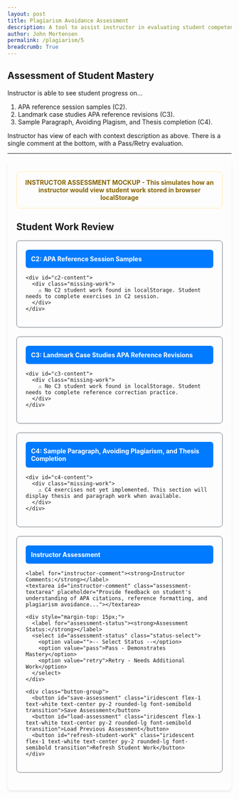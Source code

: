 ```yaml
---
layout: post
title: Plagiarism Avoidance Assessment
description: A tool to assist instructor in evaluating student competency in APA reference and citations. 
author: John Mortensen
permalink: /plagiarism/5
breadcrumb: True
---
```


## Assessment of Student Mastery

Instructor is able to see student progress on...

1. APA reference session samples (C2).
2. Landmark case studies APA reference revisions (C3).
3. Sample Paragraph, Avoiding Plagism, and Thesis completion (C4).

Instructor has view of each with context description as above.  There is a single comment at the bottom, with a Pass/Retry evaluation.

---

<style>
  .assessment-container {
    max-width: 1000px;
    margin: 20px auto;
    padding: 20px;
    border-radius: 8px;
    box-shadow: 0 2px 4px rgba(0,0,0,0.1);
  }
  
  .student-work-card {
    border: 1px solid #6c757d;
    border-radius: 8px;
    padding: 20px;
    margin-bottom: 20px;
  }
  
  .lesson-header {
    background-color: #007bff;
    color: white;
    padding: 12px;
    border-radius: 6px;
    margin-bottom: 15px;
    font-weight: bold;
  }
  
  .work-section {
    border-left: 4px solid #007bff;
    padding: 15px;
    margin: 10px 0;
    border-radius: 4px;
  }
  
  .missing-work {
    border-left: 4px solid #dc3545;
    padding: 15px;
    margin: 10px 0;
    border-radius: 4px;
    color: #721c24;
  }
  
  .assessment-textarea {
    width: 100%;
    min-height: 100px;
    padding: 12px;
    border: 1px solid #6c757d;
    border-radius: 4px;
    font-family: Arial, sans-serif;
    line-height: 1.6;
    resize: vertical;
  }
  
  .status-select {
    padding: 8px 12px;
    border: 1px solid #6c757d;
    border-radius: 4px;
    font-size: 16px;
    margin-left: 10px;
    color: #495057;
  }
  
  .button-group {
    display: flex;
    gap: 10px;
    margin-top: 15px;
    flex-wrap: wrap;
  }
  
  .mockup-notice {
    border: 1px solid #ffeaa7;
    border-radius: 8px;
    padding: 15px;
    margin-bottom: 20px;
    text-align: center;
    font-weight: bold;
    color: #856404;
  }
</style>

<div class="assessment-container">
  
  <div class="mockup-notice">
    INSTRUCTOR ASSESSMENT MOCKUP - This simulates how an instructor would view student work stored in browser localStorage
  </div>
  
  <h2>Student Work Review</h2>
  
  <!-- C2 Work Display -->
  <div class="student-work-card">
    <div class="lesson-header">
      C2: APA Reference Session Samples
    </div>

    <div id="c2-content">
      <div class="missing-work">
        ⚠️ No C2 student work found in localStorage. Student needs to complete exercises in C2 session.
      </div>
    </div>
  </div>
  
  <!-- C3 Work Display -->
  <div class="student-work-card">
    <div class="lesson-header">
      C3: Landmark Case Studies APA Reference Revisions
    </div>

    <div id="c3-content">
      <div class="missing-work">
        ⚠️ No C3 student work found in localStorage. Student needs to complete reference correction practice.
      </div>
    </div>
  </div>
  
  <!-- C4 Work Display (Placeholder for future) -->
  <div class="student-work-card">
    <div class="lesson-header">
      C4: Sample Paragraph, Avoiding Plagiarism, and Thesis Completion
    </div>

    <div id="c4-content">
      <div class="missing-work">
        ⚠️ C4 exercises not yet implemented. This section will display thesis and paragraph work when available.
      </div>
    </div>
  </div>
  
  <!-- Instructor Assessment -->
  <div class="student-work-card">
    <div class="lesson-header">
      Instructor Assessment
    </div>

    <label for="instructor-comment"><strong>Instructor Comments:</strong></label>
    <textarea id="instructor-comment" class="assessment-textarea" placeholder="Provide feedback on student's understanding of APA citations, reference formatting, and plagiarism avoidance..."></textarea>
    
    <div style="margin-top: 15px;">
      <label for="assessment-status"><strong>Assessment Status:</strong></label>
      <select id="assessment-status" class="status-select">
        <option value="">-- Select Status --</option>
        <option value="pass">Pass - Demonstrates Mastery</option>
        <option value="retry">Retry - Needs Additional Work</option>
      </select>
    </div>
    
    <div class="button-group">
      <button id="save-assessment" class="iridescent flex-1 text-white text-center py-2 rounded-lg font-semibold transition">Save Assessment</button>
      <button id="load-assessment" class="iridescent flex-1 text-white text-center py-2 rounded-lg font-semibold transition">Load Previous Assessment</button>
      <button id="refresh-student-work" class="iridescent flex-1 text-white text-center py-2 rounded-lg font-semibold transition">Refresh Student Work</button>
    </div>
  </div>
  
  <div id="assessment-status-message" style="margin: 10px 0; padding: 8px; border-radius: 4px; display: none;"></div>
</div>

<script>
document.addEventListener("DOMContentLoaded", function() {

    // Status message helper function
    function showStatusMessage(message, type) {
        const statusDiv = document.getElementById("assessment-status-message");
        statusDiv.textContent = message;
        statusDiv.style.display = "block";

        switch(type) {
            case "success":
                statusDiv.style.backgroundColor = "#d1ecf1";
                statusDiv.style.color = "#0c5460";
                statusDiv.style.border = "1px solid #bee5eb";
                break;
            case "error":
                statusDiv.style.backgroundColor = "#e9ecef";
                statusDiv.style.color = "#495057";
                statusDiv.style.border = "1px solid #6c757d";
                break;
            case "info":
                statusDiv.style.backgroundColor = "#d1ecf1";
                statusDiv.style.color = "#0c5460";
                statusDiv.style.border = "1px solid #bee5eb";
                break;
        }

        setTimeout(() => {
            statusDiv.style.display = "none";
        }, 4000);
    }

    // Load and display student work
    function loadStudentWork() {
        // Helper function to safely get value or show 'Not available'
        function safeValue(obj, path, defaultValue = 'Not available') {
            return path.split('.').reduce((current, key) => current && current[key], obj) || defaultValue;
        }
        
        // Load C2 Work - Check both new individual keys and old assessment format
        const c2Container = document.getElementById('c2-content');
        const c2_1_data = localStorage.getItem('plagiarism-c2-1');
        const c2_2_data = localStorage.getItem('plagiarism-c2-2');
        const c2AssessmentData = localStorage.getItem('plagiarism-c2-assessment');
        
        let c2HasData = false;
        let c2Content = '';
        
        if (c2_1_data || c2_2_data || c2AssessmentData) {
            c2HasData = true;
            c2Content = '<div class="work-section">';
            
            // Try to get data from individual exercises first
            if (c2_1_data) {
                try {
                    const salemData = JSON.parse(c2_1_data);
                    const saveDate = new Date(salemData.timestamp).toLocaleString();
                    c2Content += `
                        <strong>📅 Salem Exercise Completed:</strong> ${saveDate}<br><br>
                        <strong>Salem's Citation Exercise:</strong><br>
                        <em>In-text Citation:</em><br>
                        <div style="padding: 8px; border-radius: 4px; margin: 5px 0;">
                            ${safeValue(salemData, 'citation')}
                        </div>
                        <em>Reference List Entry:</em><br>
                        <div style="padding: 8px; border-radius: 4px; margin: 5px 0;">
                            ${safeValue(salemData, 'reference')}
                        </div><br>
                    `;
                } catch (error) {
                    c2Content += '<div style="color: red;">❌ Error loading Salem exercise data</div><br>';
                }
            }
            
            if (c2_2_data) {
                try {
                    const comparisonData = JSON.parse(c2_2_data);
                    const saveDate = new Date(comparisonData.timestamp).toLocaleString();
                    c2Content += `
                        <strong>📅 Comparison Exercise Completed:</strong> ${saveDate}<br><br>
                        <strong>Comparison Exercise:</strong><br>
                        <em>Uncited Version (showing plagiarism):</em><br>
                        <div style="padding: 8px; border-radius: 4px; margin: 5px 0;">
                            ${safeValue(comparisonData, 'uncited')}
                        </div>
                        <em>Properly Cited Version:</em><br>
                        <div style="padding: 8px; border-radius: 4px; margin: 5px 0;">
                            ${safeValue(comparisonData, 'cited')}
                        </div>
                        <em>Reference List:</em><br>
                        <div style="padding: 8px; border-radius: 4px; margin: 5px 0;">
                            ${safeValue(comparisonData, 'references')}
                        </div>
                    `;
                } catch (error) {
                    c2Content += '<div style="color: red;">❌ Error loading comparison exercise data</div>';
                }
            }
            
            // Fallback to old assessment format if individual exercises not found
            if (!c2_1_data && !c2_2_data && c2AssessmentData) {
                try {
                    const c2Work = JSON.parse(c2AssessmentData);
                    const completedDate = new Date(c2Work.timestamp).toLocaleString();
                    c2Content += `
                        <strong>📅 Assessment Completed:</strong> ${completedDate}<br><br>
                        <strong>Salem's Citation Exercise:</strong><br>
                        <em>In-text Citation:</em><br>
                        <div style="padding: 8px; border-radius: 4px; margin: 5px 0;">
                            ${safeValue(c2Work, 'studentWork.salemExercise.citation')}
                        </div>
                        <em>Reference List Entry:</em><br>
                        <div style="padding: 8px; border-radius: 4px; margin: 5px 0;">
                            ${safeValue(c2Work, 'studentWork.salemExercise.reference')}
                        </div>
                        <strong>Comparison Exercise:</strong><br>
                        <em>Uncited Version:</em><br>
                        <div style="padding: 8px; border-radius: 4px; margin: 5px 0;">
                            ${safeValue(c2Work, 'studentWork.comparisonExercise.uncited')}
                        </div>
                        <em>Properly Cited Version:</em><br>
                        <div style="padding: 8px; border-radius: 4px; margin: 5px 0;">
                            ${safeValue(c2Work, 'studentWork.comparisonExercise.cited')}
                        </div>
                        <em>Reference List:</em><br>
                        <div style="padding: 8px; border-radius: 4px; margin: 5px 0;">
                            ${safeValue(c2Work, 'studentWork.comparisonExercise.references')}
                        </div>
                    `;
                } catch (error) {
                    c2Content += '<div style="color: red;">❌ Error loading C2 assessment data</div>';
                }
            }
            
            c2Content += '</div>';
        }
        
        if (c2HasData) {
            c2Container.innerHTML = c2Content;
        }

        // Load C3 Work - Check both new individual keys and old assessment format
        const c3Container = document.getElementById('c3-content');
        const c3_1_data = localStorage.getItem('plagiarism-c3-1');
        const c3_2_data = localStorage.getItem('plagiarism-c3-2');
        const c3AssessmentData = localStorage.getItem('plagiarism-c3-assessment');
        
        let c3HasData = false;
        let c3Content = '';
        
        if (c3_1_data || c3_2_data || c3AssessmentData) {
            c3HasData = true;
            c3Content = '<div class="work-section">';
            
            // Try to get data from individual exercises first
            if (c3_1_data) {
                try {
                    const taylorData = JSON.parse(c3_1_data);
                    const saveDate = new Date(taylorData.timestamp).toLocaleString();
                    c3Content += `
                        <strong>📅 Taylor Swift Exercise Completed:</strong> ${saveDate}<br><br>
                        <strong>Taylor Swift Reference Correction:</strong><br>
                        <em>Original weak reference:</em> ${safeValue(taylorData, 'originalReference', 'MSN. (2025). Taylor Swift\'s legal odyssey...')}<br>
                        <em>Student's improved version:</em><br>
                        <div style="padding: 8px; border-radius: 4px; margin: 5px 0;">
                            ${safeValue(taylorData, 'correctedReference')}
                        </div><br>
                    `;
                } catch (error) {
                    c3Content += '<div style="color: red;">❌ Error loading Taylor Swift exercise data</div><br>';
                }
            }
            
            if (c3_2_data) {
                try {
                    const peteData = JSON.parse(c3_2_data);
                    const saveDate = new Date(peteData.timestamp).toLocaleString();
                    c3Content += `
                        <strong>📅 Pete Hegseth Exercise Completed:</strong> ${saveDate}<br><br>
                        <strong>Pete Hegseth Reference Correction:</strong><br>
                        <em>Original weak reference:</em> ${safeValue(peteData, 'originalReference', 'News source on 2025 academic misconduct cases.')}<br>
                        <em>Student's improved version:</em><br>
                        <div style="padding: 8px; border-radius: 4px; margin: 5px 0;">
                            ${safeValue(peteData, 'correctedReference')}
                        </div>
                    `;
                } catch (error) {
                    c3Content += '<div style="color: red;">❌ Error loading Pete Hegseth exercise data</div>';
                }
            }
            
            // Fallback to old assessment format if individual exercises not found
            if (!c3_1_data && !c3_2_data && c3AssessmentData) {
                try {
                    const c3Work = JSON.parse(c3AssessmentData);
                    const completedDate = new Date(c3Work.timestamp).toLocaleString();
                    c3Content += `
                        <strong>📅 Assessment Completed:</strong> ${completedDate}<br><br>
                        <strong>Taylor Swift Reference Correction:</strong><br>
                        <em>Original weak reference:</em> MSN. (2025). Taylor Swift's legal odyssey...<br>
                        <em>Student's improved version:</em><br>
                        <div style="padding: 8px; border-radius: 4px; margin: 5px 0;">
                            ${safeValue(c3Work, 'studentWork.taylorSwiftReference')}
                        </div>
                        <strong>Pete Hegseth Reference Correction:</strong><br>
                        <em>Original weak reference:</em> News source on 2025 academic misconduct cases.<br>
                        <em>Student's improved version:</em><br>
                        <div style="padding: 8px; border-radius: 4px; margin: 5px 0;">
                            ${safeValue(c3Work, 'studentWork.peteHegsethReference')}
                        </div>
                    `;
                } catch (error) {
                    c3Content += '<div style="color: red;">❌ Error loading C3 assessment data</div>';
                }
            }
            
            c3Content += '</div>';
        }
        
        if (c3HasData) {
            c3Container.innerHTML = c3Content;
        }
        
        // Load C4 Work (placeholder for future - check for c4-1)
        const c4Container = document.getElementById('c4-content');
        const c4_1_data = localStorage.getItem('plagiarism-c4-1');
        
        if (c4_1_data) {
            try {
                const c4Work = JSON.parse(c4_1_data);
                const completedDate = new Date(c4Work.timestamp).toLocaleString();
                c4Container.innerHTML = `
                    <div class="work-section">
                        <strong>📅 Completed:</strong> ${completedDate}<br><br>
                        <strong>C4 Exercise:</strong><br>
                        <div style="padding: 8px; border-radius: 4px; margin: 5px 0;">
                            ${safeValue(c4Work, 'content', 'C4 content structure to be defined')}
                        </div>
                    </div>
                `;
            } catch (error) {
                c4Container.innerHTML = '<div class="missing-work">❌ Error loading C4 data: ' + error.message + '</div>';
            }
        }
    }

    // Save instructor assessment
    document.getElementById("save-assessment").onclick = function() {
        const comment = document.getElementById("instructor-comment").value.trim();
        const status = document.getElementById("assessment-status").value;

        if (comment.length === 0 || status === "") {
            showStatusMessage("⚠️ Please provide both comment and status before saving", "error");
            return;
        }

        try {
            const assessmentData = {
                instructorComment: comment,
                assessmentStatus: status,
                timestamp: new Date().toISOString(),
                studentDataReviewed: {
                    c2Available: !!localStorage.getItem('plagiarism-c2-assessment'),
                    c3Available: !!localStorage.getItem('plagiarism-c3-assessment'),
                    c4Available: false // Not implemented yet
                }
            };

            localStorage.setItem('plagiarism-instructor-assessment', JSON.stringify(assessmentData));
            showStatusMessage("Assessment saved successfully!", "success");
        } catch (error) {
            showStatusMessage("❌ Failed to save assessment: " + error.message, "error");
        }
    };

    // Load instructor assessment
    document.getElementById("load-assessment").onclick = function() {
        try {
            const saved = localStorage.getItem('plagiarism-instructor-assessment');
            if (saved) {
                const data = JSON.parse(saved);
                document.getElementById("instructor-comment").value = data.instructorComment;
                document.getElementById("assessment-status").value = data.assessmentStatus;
                const saveDate = new Date(data.timestamp).toLocaleString();
                showStatusMessage(`Assessment loaded! (Saved: ${saveDate})`, "success");
            } else {
                showStatusMessage("⚠️ No saved assessment found", "info");
            }
        } catch (error) {
            showStatusMessage("❌ Failed to load assessment: " + error.message, "error");
        }
    };

    // Refresh student work
    document.getElementById("refresh-student-work").onclick = function() {
        loadStudentWork();
        showStatusMessage("Student work refreshed from localStorage", "info");
    };

    // Initial load
    loadStudentWork();
    document.getElementById("load-assessment").click();
});
</script>
